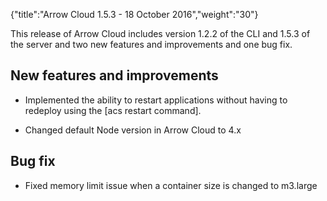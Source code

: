 {"title":"Arrow Cloud 1.5.3 - 18 October 2016","weight":"30"}

This release of Arrow Cloud includes version 1.2.2 of the CLI and 1.5.3 of the server and two new features and improvements and one bug fix.

## New features and improvements

* Implemented the ability to restart applications without having to redeploy using the \[acs restart command\].

* Changed default Node version in Arrow Cloud to 4.x


## Bug fix

* Fixed memory limit issue when a container size is changed to m3.large

